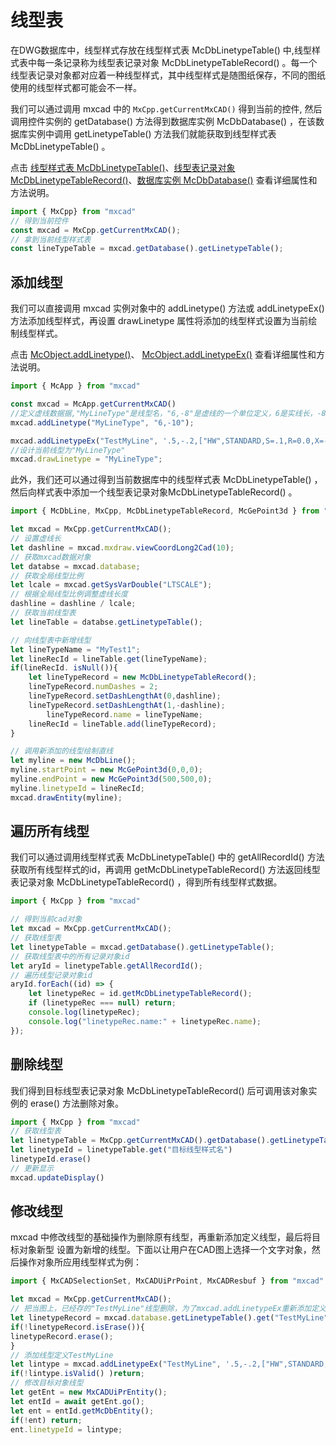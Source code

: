 # 线型表

在DWG数据库中，线型样式存放在线型样式表 McDbLinetypeTable() 中,线型样式表中每一条记录称为线型表记录对象 McDbLinetypeTableRecord() 。每一个线型表记录对象都对应着一种线型样式，其中线型样式是随图纸保存，不同的图纸使用的线型样式都可能会不一样。

我们可以通过调用 mxcad 中的 `MxCpp.getCurrentMxCAD()` 得到当前的控件, 然后调用控件实例的 getDatabase() 方法得到数据库实例 McDbDatabase() ，在该数据库实例中调用 getLinetypeTable() 方法我们就能获取到线型样式表 McDbLinetypeTable() 。

点击 [线型样式表 McDbLinetypeTable()](../../api/classes/2d.McDbLinetypeTable.md)、[线型表记录对象 McDbLinetypeTableRecord()](../../api/classes/2d.McDbLayerTable.md)、[数据库实例 McDbDatabase()](../../api/classes/2d.McDbDatabase.md) 查看详细属性和方法说明。

```ts
import { MxCpp} from "mxcad"
// 得到当前控件
const mxcad = MxCpp.getCurrentMxCAD();
// 拿到当前线型样式表
const lineTypeTable = mxcad.getDatabase().getLinetypeTable();
```

## 添加线型

我们可以直接调用 mxcad 实例对象中的 addLinetype() 方法或 addLinetypeEx() 方法添加线型样式，再设置 drawLinetype 属性将添加的线型样式设置为当前绘制线型样式。

点击 [McObject.addLinetype()](../../api/classes/2d.McObject.md#addlinetype)、 [McObject.addLinetypeEx()](../../api/classes/2d.McObject.md#addlinetypeex) 查看详细属性和方法说明。

```ts
import { McApp } from "mxcad"

const mxcad = McApp.getCurrentMxCAD()
//定义虚线数据据,"MyLineType"是线型名，"6,-8"是虚线的一个单位定义，6是实线长，-8是空格长。
mxcad.addLinetype("MyLineType", "6,-10");

mxcad.addLinetypeEx("TestMyLine", '.5,-.2,["HW",STANDARD,S=.1,R=0.0,X=-0.1,Y=-.05],-.2',"");
//设计当前线型为"MyLineType"
mxcad.drawLinetype = "MyLineType";
```

此外，我们还可以通过得到当前数据库中的线型样式表  McDbLinetypeTable() ，然后向样式表中添加一个线型表记录对象McDbLinetypeTableRecord() 。

```ts
import { McDbLine, MxCpp, McDbLinetypeTableRecord, McGePoint3d } from "mxcad"

let mxcad = MxCpp.getCurrentMxCAD();
// 设置虚线长
let dashline = mxcad.mxdraw.viewCoordLong2Cad(10);
// 获取mxcad数据对象
let databse = mxcad.database;
// 获取全局线型比例
let lcale = mxcad.getSysVarDouble("LTSCALE");
// 根据全局线型比例调整虚线长度
dashline = dashline / lcale;
// 获取当前线型表
let lineTable = databse.getLinetypeTable();

// 向线型表中新增线型
let lineTypeName = "MyTest1";
let lineRecId = lineTable.get(lineTypeName);
if(lineRecId. isNull()){
    let lineTypeRecord = new McDbLinetypeTableRecord();
    lineTypeRecord.numDashes = 2;
    lineTypeRecord.setDashLengthAt(0,dashline);
    lineTypeRecord.setDashLengthAt(1,-dashline);
        lineTypeRecord.name = lineTypeName;
    lineRecId = lineTable.add(lineTypeRecord);
}

// 调用新添加的线型绘制直线
let myline = new McDbLine();
myline.startPoint = new McGePoint3d(0,0,0);
myline.endPoint = new McGePoint3d(500,500,0);
myline.linetypeId = lineRecId;
mxcad.drawEntity(myline);
```
## 遍历所有线型

我们可以通过调用线型样式表 McDbLinetypeTable() 中的 getAllRecordId() 方法获取所有线型样式的id，再调用 getMcDbLinetypeTableRecord() 方法返回线型表记录对象 McDbLinetypeTableRecord() ，得到所有线型样式数据。

```ts
import { MxCpp } from "mxcad"

// 得到当前cad对象
let mxcad = MxCpp.getCurrentMxCAD();
// 获取线型表
let linetypeTable = mxcad.getDatabase().getLinetypeTable();
// 获取线型表中的所有记录对象id
let aryId = linetypeTable.getAllRecordId();
// 遍历线型记录对象id
aryId.forEach((id) => {
    let linetypeRec = id.getMcDbLinetypeTableRecord();
    if (linetypeRec === null) return;
    console.log(linetypeRec);
    console.log("linetypeRec.name:" + linetypeRec.name);
});
```

## 删除线型

我们得到目标线型表记录对象 McDbLinetypeTableRecord() 后可调用该对象实例的 erase() 方法删除对象。

```ts
import { MxCpp } from "mxcad"
// 获取线型表
let linetypeTable = MxCpp.getCurrentMxCAD().getDatabase().getLinetypeTable()
let linetypeId = linetypeTable.get("目标线型样式名")
linetypeId.erase()
// 更新显示
mxcad.updateDisplay()
```

## 修改线型

mxcad 中修改线型的基础操作为删除原有线型，再重新添加定义线型，最后将目标对象新型 设置为新增的线型。下面以让用户在CAD图上选择一个文字对象，然后操作对象所应用线型样式为例：

```ts
import { MxCADSelectionSet, MxCADUiPrPoint, MxCADResbuf } from "mxcad"

let mxcad = MxCpp.getCurrentMxCAD();
// 把当图上，已经存的"TestMyLine"线型删除，为了mxcad.addLinetypeEx重新添加定义线型.
let linetypeRecord = mxcad.database.getLinetypeTable().get("TestMyLine");
if(!linetypeRecord.isErase()){
linetypeRecord.erase();
}
// 添加线型定义TestMyLine
let lintype = mxcad.addLinetypeEx("TestMyLine", '.5,-.2,["HW",STANDARD,S=.1,R=0.0,X=-0.1,Y=-.05],-.2',"");
if(!lintype.isValid() )return;
// 修改目标对象线型
let getEnt = new MxCADUiPrEntity();
let entId = await getEnt.go();
let ent = entId.getMcDbEntity();
if(!ent) return;
ent.linetypeId = lintype;
```